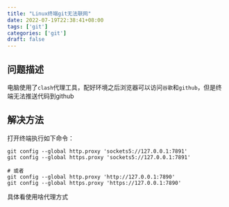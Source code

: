 ```yaml
---
title: "Linux终端git无法联网"
date: 2022-07-19T22:38:41+08:00
tags: ['git']
categories: ['git']
draft: false
---
```


## 问题描述

电脑使用了`clash`代理工具，配好环境之后浏览器可以访问`谷歌`和`github`，但是终端无法推送代码到github

## 解决方法
打开终端执行如下命令：
```
git config --global http.proxy 'sockets5://127.0.0.1:7891'
git config --global https.proxy 'sockets5://127.0.0.1:7891'

# 或者
git config --global http.proxy 'http://127.0.0.1:7890'
git config --global https.proxy 'https://127.0.0.1:7890'
```

具体看使用啥代理方式

